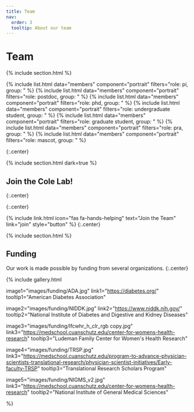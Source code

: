 ```yaml
---
title: Team
nav:
  order: 3
  tooltip: About our team
---
```


# <i class="fas fa-users"></i>Team

{% include section.html %}

{% include list.html data="members" component="portrait" filters="role: pi, group: " %}
{% include list.html data="members" component="portrait" filters="role: postdoc, group: " %}
{% include list.html data="members" component="portrait" filters="role: phd, group: " %}
{% include list.html data="members" component="portrait" filters="role: undergraduate student, group: " %}
{% include list.html data="members" component="portrait" filters="role: graduate student, group: " %}
{% include list.html data="members" component="portrait" filters="role: pra, group: " %}
{% include list.html data="members" component="portrait" filters="role: mascot, group: " %}

{:.center}

{% include section.html dark=true %}

## Join the Cole Lab!
{:.center}
<!-- Come join us as we grow the lab -->
{:.center}

{%
  include link.html
  icon="fas fa-hands-helping"
  text="Join the Team"
  link="join"
  style="button"
%}
{:.center}

{% include section.html %}

## Funding

Our work is made possible by funding from several organizations.
{:.center}

{%
  include gallery.html

  image1="images/funding/ADA.jpg"
  link1="https://diabetes.org/"
  tooltip1="American Diabetes Association"

  image2="images/funding/NIDDK.jpg"
  link2="https://www.niddk.nih.gov/"
  tooltip2="National Institute of Diabetes and Digestive and Kidney Diseases"

  image3="images/funding/lfcwhr_h_clr_rgb copy.jpg"
  link3="https://medschool.cuanschutz.edu/center-for-womens-health-research"
  tooltip3="Ludeman Family Center for Women's Health Research"
  
  image4="images/funding/TRSP.jpg"
  link3="https://medschool.cuanschutz.edu/program-to-advance-physician-scientists-translational-research/physician-scientist-initiatives/Early-faculty-TRSP"
  tooltip3="Translational Research Scholars Program"
  
  image5="images/funding/NIGMS_v2.jpg"
  link3="https://medschool.cuanschutz.edu/center-for-womens-health-research"
  tooltip2="National Institute of General Medical Sciences"

%}
